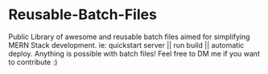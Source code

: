 # Reusable-Batch-Files
Public Library of awesome and reusable batch files aimed for simplifying MERN Stack development. ie: quickstart server || run build || automatic deploy. Anything is possible with batch files! Feel free to DM me if you want to contribute :)
